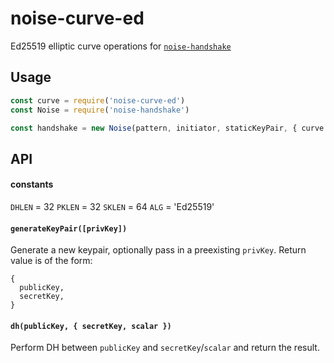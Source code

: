 # noise-curve-ed

Ed25519 elliptic curve operations for [`noise-handshake`](https://github.com/chm-diederichs/noise-handshake)

## Usage
```js
const curve = require('noise-curve-ed')
const Noise = require('noise-handshake')

const handshake = new Noise(pattern, initiator, staticKeyPair, { curve })
```

## API

#### constants

`DHLEN` = 32
`PKLEN` = 32
`SKLEN` = 64
`ALG` = 'Ed25519'

#### `generateKeyPair([privKey])`

Generate a new keypair, optionally pass in a preexisting `privKey`. Return value is of the form:

```
{
  publicKey,
  secretKey,
}
```

#### `dh(publicKey, { secretKey, scalar })`

Perform DH between `publicKey` and `secretKey`/`scalar` and return the result.
